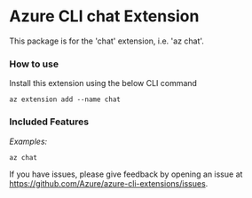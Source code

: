 # Azure CLI chat Extension #
This package is for the 'chat' extension, i.e. 'az chat'.

### How to use ###
Install this extension using the below CLI command
```
az extension add --name chat
```

### Included Features
*Examples:*

```
az chat
```

If you have issues, please give feedback by opening an issue at https://github.com/Azure/azure-cli-extensions/issues.

